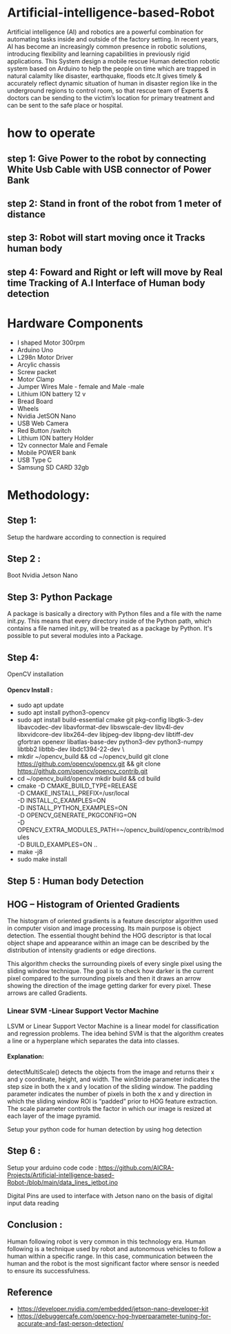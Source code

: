 # Artificial-intelligence-based-Robot
Artificial intelligence (AI) and robotics are a powerful combination for automating tasks inside and outside of the factory setting. In recent years, AI has become an increasingly common presence in robotic solutions, introducing flexibility and learning capabilities in previously rigid applications.
This System design a mobile rescue Human detection robotic system based on Arduino to help the people on time which are trapped in natural calamity like disaster, earthquake, floods etc.It gives timely & accurately reflect dynamic situation of human in disaster region like in the underground regions to control room, so that rescue team of Experts & doctors can be sending to the victim’s location for primary treatment and can be sent to the safe place or hospital.
# how to operate 
## step 1:  Give Power to the robot by connecting White Usb Cable with USB connector of Power Bank 
## step 2:  Stand in front of the robot from 1 meter of distance
## step 3:  Robot will start moving once it Tracks human body 
## step 4:  Foward and Right or left will move by Real time Tracking of A.I Interface of Human body detection

# Hardware Components
* I shaped Motor 300rpm
* Arduino Uno 
* L298n Motor Driver 
* Arcylic chassis 
* Screw packet 
* Motor Clamp 
* Jumper Wires Male - female and Male -male 
* Lithium ION battery 12 v 
* Bread Board 
* Wheels 
* Nvidia JetSON Nano 
* USB Web Camera
* Red Button /switch 
* Lithium ION battery Holder 
* 12v connector Male and Female 
* Mobile POWER bank 
* USB Type C
* Samsung SD CARD 32gb 

# Methodology:
## Step 1:
Setup the hardware according to connection is required 
## Step 2 :
Boot Nvidia Jetson Nano 
## Step 3: Python Package  
A package is basically a directory with Python files and a file with the name init.py. This means that every directory inside of the Python path, which contains a file named init.py, will be treated as a package by Python. It's possible to put several modules into a Package.
## Step 4:
OpenCV installation

#### Opencv Install :
* sudo apt update
* sudo apt install python3-opencv
* sudo apt install build-essential cmake git pkg-config libgtk-3-dev \
    libavcodec-dev libavformat-dev libswscale-dev libv4l-dev \
    libxvidcore-dev libx264-dev libjpeg-dev libpng-dev libtiff-dev \
    gfortran openexr libatlas-base-dev python3-dev python3-numpy \
    libtbb2 libtbb-dev libdc1394-22-dev \
* mkdir ~/opencv_build && cd ~/opencv_build git clone https://github.com/opencv/opencv.git && git clone https://github.com/opencv/opencv_contrib.git
* cd ~/opencv_build/opencv
mkdir build && cd build
* cmake -D CMAKE_BUILD_TYPE=RELEASE \
    -D CMAKE_INSTALL_PREFIX=/usr/local \
    -D INSTALL_C_EXAMPLES=ON \
    -D INSTALL_PYTHON_EXAMPLES=ON \
    -D OPENCV_GENERATE_PKGCONFIG=ON \
    -D OPENCV_EXTRA_MODULES_PATH=~/opencv_build/opencv_contrib/modules \
    -D BUILD_EXAMPLES=ON ..
* make -j8
* sudo make install
## Step 5 : Human body Detection 
## HOG – Histogram of Oriented Gradients
The histogram of oriented gradients is a feature descriptor algorithm used in computer vision and image processing. Its main purpose is object detection. The essential thought behind the HOG descriptor is that local object shape and appearance within an image can be described by the distribution of intensity gradients or edge directions.

This algorithm checks the surrounding pixels of every single pixel using the sliding window technique. The goal is to check how darker is the current pixel compared to the surrounding pixels and then it draws an arrow showing the direction of the image getting darker for every pixel. These arrows are called Gradients.

### Linear SVM -Linear Support Vector Machine
LSVM or Linear Support Vector Machine is a linear model for classification and regression problems. The idea behind SVM is that the algorithm creates a line or a hyperplane which separates the data into classes.
#### Explanation:

detectMultiScale() detects the objects from the image and returns their x and y coordinate, height, and width.
The winStride parameter indicates the step size in both the x and y location of the sliding window.
The padding parameter indicates the number of pixels in both the x and y direction in which the sliding window ROI is “padded” prior to HOG feature extraction.
The scale parameter controls the factor in which our image is resized at each layer of the image pyramid.

Setup your python code for human detection by using hog detection 

## Step 6 :
Setup your arduino code 
code : https://github.com/AICRA-Projects/Artificial-intelligence-based-Robot-/blob/main/data_lines_jetbot.ino

Digital Pins are used to interface with Jetson nano on the basis of digital input data reading 

## Conclusion :
Human following robot is very common in this technology era. Human following is a technique used by robot and autonomous vehicles to follow a human within a specific range. In this case, communication between the human and the robot is the most significant factor where sensor is needed to ensure its successfulness.
## Reference 
* https://developer.nvidia.com/embedded/jetson-nano-developer-kit
* https://debuggercafe.com/opencv-hog-hyperparameter-tuning-for-accurate-and-fast-person-detection/

